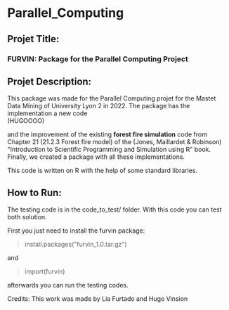 # Parallel_Computing


## Projet Title: 

### FURVIN: Package for the Parallel Computing Project

## Projet Description: 

This package was made for the Parallel Computing projet for the Mastet Data Mining of University Lyon 2 in 2022. 
The package has the implementation a new code  
(HUGOOOO)


and the improvement of the existing **forest fire simulation** code from Chapter 21 (21.2.3 Forest fire model) of the 
(Jones, Maillardet & Robinson) "IntroductIon to Scientific Programming and Simulation using R" book. 
Finally, we created a package with all these implementations. 

This code is written on R with the help of some standard libraries. 

## How to Run: 

The testing code is in the code_to_test/ folder. 
With this code you can test both solution. 

First you just need to install the furvin package:

  > install.packages("furvin_1.0.tar.gz")

and 
  > import(furvin)

afterwards you can run the testing codes. 

Credits: 
This work was made by Lia Furtado and Hugo Vinsion

